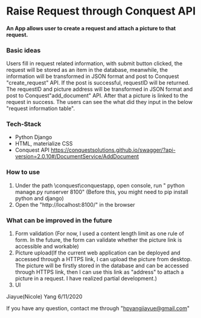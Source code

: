 # **Raise Request through Conquest API**

#### An App allows user to create a request and attach a picture to that request.



### Basic ideas

Users fill in request related information, with submit button clicked, the request will be stored as an item in the database, meanwhile, the information will be transformed in JSON format and post to Conquest "create_request" API. If the post is successful, requestID will be returned. The requestID and picture address will be transformed in JSON format and post to Conquest"add_document" API. After that a picture is linked to the request in success. The users can see the what did they input in the below "request information table".

### Tech-Stack

- Python Django
- HTML, materialize CSS
- Conquest API https://conquestsolutions.github.io/swagger/?api-version=2.0.10#/DocumentService/AddDocument

### How to use

1. Under the path \conquest\conquestapp, open console, run " python manage.py runserver 8100" (Before this, you might need to pip install python and django)
2. Open the "http://localhost:8100/" in the browser

### What can be improved in the future

1. Form validation (For now, I used a content length limit as one rule of form. In the future, the form can validate whether the picture link is accessible and workable)
2. Picture upload(If the current web application can be deployed and accessed through a HTTPS link, I can upload the picture from desktop. The picture will be firstly stored in the database and can be accessed through HTTPS link, then I can use this link as "address" to attach a picture in a request. I have realized partial development.)
3. UI



Jiayue(Nicole) Yang 6/11/2020

If you have any question, contact me through "hpyangjiayue@gmail.com"